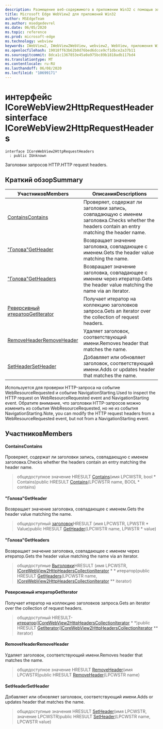 ```yaml
---
description: Размещение веб-содержимого в приложении Win32 с помощью элемента управления Microsoft Edge WebView2
title: Microsoft Edge WebView2 для приложений Win32
author: MSEdgeTeam
ms.author: msedgedevrel
ms.date: 06/05/2020
ms.topic: reference
ms.prod: microsoft-edge
ms.technology: webview
keywords: IWebView2, IWebView2WebView, webview2, WebView, приложения Win32, Win32, EDGE, ICoreWebView2, ICoreWebView2Controller, элемент управления "веб-браузер", HTML Edge
ms.openlocfilehash: 19018ff63b62b0d76bed6dcce9cf1dbce2a37b11
ms.sourcegitcommit: 8dca1c1367853e45a0a975bc89b1818adb117bd4
ms.translationtype: MT
ms.contentlocale: ru-RU
ms.lasthandoff: 06/08/2020
ms.locfileid: "10699171"
---
```

# <span data-ttu-id="a3e0c-104">интерфейс ICoreWebView2HttpRequestHeaders</span><span class="sxs-lookup"><span data-stu-id="a3e0c-104">interface ICoreWebView2HttpRequestHeaders</span></span> 

```
interface ICoreWebView2HttpRequestHeaders
  : public IUnknown
```

<span data-ttu-id="a3e0c-105">Заголовки запросов HTTP.</span><span class="sxs-lookup"><span data-stu-id="a3e0c-105">HTTP request headers.</span></span>

## <span data-ttu-id="a3e0c-106">Краткий обзор</span><span class="sxs-lookup"><span data-stu-id="a3e0c-106">Summary</span></span>

 <span data-ttu-id="a3e0c-107">Участников</span><span class="sxs-lookup"><span data-stu-id="a3e0c-107">Members</span></span>                        | <span data-ttu-id="a3e0c-108">Описания</span><span class="sxs-lookup"><span data-stu-id="a3e0c-108">Descriptions</span></span>
--------------------------------|---------------------------------------------
[<span data-ttu-id="a3e0c-109">Contains</span><span class="sxs-lookup"><span data-stu-id="a3e0c-109">Contains</span></span>](#contains) | <span data-ttu-id="a3e0c-110">Проверяет, содержат ли заголовки запись, совпадающую с именем заголовка.</span><span class="sxs-lookup"><span data-stu-id="a3e0c-110">Checks whether the headers contain an entry matching the header name.</span></span>
[<span data-ttu-id="a3e0c-111">"Голова"</span><span class="sxs-lookup"><span data-stu-id="a3e0c-111">GetHeader</span></span>](#getheader) | <span data-ttu-id="a3e0c-112">Возвращает значение заголовка, совпадающее с именем.</span><span class="sxs-lookup"><span data-stu-id="a3e0c-112">Gets the header value matching the name.</span></span>
[<span data-ttu-id="a3e0c-113">"Голова"</span><span class="sxs-lookup"><span data-stu-id="a3e0c-113">GetHeaders</span></span>](#getheaders) | <span data-ttu-id="a3e0c-114">Возвращает значение заголовка, совпадающее с именем через итератор.</span><span class="sxs-lookup"><span data-stu-id="a3e0c-114">Gets the header value matching the name via an iterator.</span></span>
[<span data-ttu-id="a3e0c-115">Реверсивный итератор</span><span class="sxs-lookup"><span data-stu-id="a3e0c-115">GetIterator</span></span>](#getiterator) | <span data-ttu-id="a3e0c-116">Получает итератор на коллекцию заголовков запроса.</span><span class="sxs-lookup"><span data-stu-id="a3e0c-116">Gets an iterator over the collection of request headers.</span></span>
[<span data-ttu-id="a3e0c-117">RemoveHeader</span><span class="sxs-lookup"><span data-stu-id="a3e0c-117">RemoveHeader</span></span>](#removeheader) | <span data-ttu-id="a3e0c-118">Удаляет заголовок, соответствующий имени.</span><span class="sxs-lookup"><span data-stu-id="a3e0c-118">Removes header that matches the name.</span></span>
[<span data-ttu-id="a3e0c-119">SetHeader</span><span class="sxs-lookup"><span data-stu-id="a3e0c-119">SetHeader</span></span>](#setheader) | <span data-ttu-id="a3e0c-120">Добавляет или обновляет заголовок, соответствующий имени.</span><span class="sxs-lookup"><span data-stu-id="a3e0c-120">Adds or updates header that matches the name.</span></span>

<span data-ttu-id="a3e0c-121">Используется для проверки HTTP-запроса на событие WebResourceRequested и событие NavigationStarting.</span><span class="sxs-lookup"><span data-stu-id="a3e0c-121">Used to inspect the HTTP request on WebResourceRequested event and NavigationStarting event.</span></span> <span data-ttu-id="a3e0c-122">Обратите внимание, что заголовки HTTP-запросов можно изменить из события WebResourceRequested, но не из события NavigationStarting.</span><span class="sxs-lookup"><span data-stu-id="a3e0c-122">Note, you can modify the HTTP request headers from a WebResourceRequested event, but not from a NavigationStarting event.</span></span>

## <span data-ttu-id="a3e0c-123">Участников</span><span class="sxs-lookup"><span data-stu-id="a3e0c-123">Members</span></span>

#### <span data-ttu-id="a3e0c-124">Contains</span><span class="sxs-lookup"><span data-stu-id="a3e0c-124">Contains</span></span> 

<span data-ttu-id="a3e0c-125">Проверяет, содержат ли заголовки запись, совпадающую с именем заголовка.</span><span class="sxs-lookup"><span data-stu-id="a3e0c-125">Checks whether the headers contain an entry matching the header name.</span></span>

> <span data-ttu-id="a3e0c-126">общедоступное значение HRESULT [Contains](#contains)(имя LPCWSTR, bool \* Contains)</span><span class="sxs-lookup"><span data-stu-id="a3e0c-126">public HRESULT [Contains](#contains)(LPCWSTR name, BOOL \* contains)</span></span>

#### <span data-ttu-id="a3e0c-127">"Голова"</span><span class="sxs-lookup"><span data-stu-id="a3e0c-127">GetHeader</span></span> 

<span data-ttu-id="a3e0c-128">Возвращает значение заголовка, совпадающее с именем.</span><span class="sxs-lookup"><span data-stu-id="a3e0c-128">Gets the header value matching the name.</span></span>

> <span data-ttu-id="a3e0c-129">общедоступный [заголовок](#getheader)HRESULT (имя LPCWSTR, LPWSTR \* Value)</span><span class="sxs-lookup"><span data-stu-id="a3e0c-129">public HRESULT [GetHeader](#getheader)(LPCWSTR name, LPWSTR \* value)</span></span>

#### <span data-ttu-id="a3e0c-130">"Голова"</span><span class="sxs-lookup"><span data-stu-id="a3e0c-130">GetHeaders</span></span> 

<span data-ttu-id="a3e0c-131">Возвращает значение заголовка, совпадающее с именем через итератор.</span><span class="sxs-lookup"><span data-stu-id="a3e0c-131">Gets the header value matching the name via an iterator.</span></span>

> <span data-ttu-id="a3e0c-132">общедоступные [Выголовки](#getheaders)HRESULT (имя LPCWSTR, [ICoreWebView2HttpHeadersCollectionIterator](icorewebview2httpheaderscollectioniterator.md) \* \* итератор)</span><span class="sxs-lookup"><span data-stu-id="a3e0c-132">public HRESULT [GetHeaders](#getheaders)(LPCWSTR name, [ICoreWebView2HttpHeadersCollectionIterator](icorewebview2httpheaderscollectioniterator.md) \*\* iterator)</span></span>

#### <span data-ttu-id="a3e0c-133">Реверсивный итератор</span><span class="sxs-lookup"><span data-stu-id="a3e0c-133">GetIterator</span></span> 

<span data-ttu-id="a3e0c-134">Получает итератор на коллекцию заголовков запроса.</span><span class="sxs-lookup"><span data-stu-id="a3e0c-134">Gets an iterator over the collection of request headers.</span></span>

> <span data-ttu-id="a3e0c-135">общедоступный HRESULT- [итератор](#getiterator)([ICoreWebView2HttpHeadersCollectionIterator](icorewebview2httpheaderscollectioniterator.md) \* \*)</span><span class="sxs-lookup"><span data-stu-id="a3e0c-135">public HRESULT [GetIterator](#getiterator)([ICoreWebView2HttpHeadersCollectionIterator](icorewebview2httpheaderscollectioniterator.md) \*\* iterator)</span></span>

#### <span data-ttu-id="a3e0c-136">RemoveHeader</span><span class="sxs-lookup"><span data-stu-id="a3e0c-136">RemoveHeader</span></span> 

<span data-ttu-id="a3e0c-137">Удаляет заголовок, соответствующий имени.</span><span class="sxs-lookup"><span data-stu-id="a3e0c-137">Removes header that matches the name.</span></span>

> <span data-ttu-id="a3e0c-138">общедоступное значение HRESULT [RemoveHeader](#removeheader)(имя LPCWSTR)</span><span class="sxs-lookup"><span data-stu-id="a3e0c-138">public HRESULT [RemoveHeader](#removeheader)(LPCWSTR name)</span></span>

#### <span data-ttu-id="a3e0c-139">SetHeader</span><span class="sxs-lookup"><span data-stu-id="a3e0c-139">SetHeader</span></span> 

<span data-ttu-id="a3e0c-140">Добавляет или обновляет заголовок, соответствующий имени.</span><span class="sxs-lookup"><span data-stu-id="a3e0c-140">Adds or updates header that matches the name.</span></span>

> <span data-ttu-id="a3e0c-141">общедоступные значения HRESULT [SetHeader](#setheader)(имя LPCWSTR, значение LPCWSTR)</span><span class="sxs-lookup"><span data-stu-id="a3e0c-141">public HRESULT [SetHeader](#setheader)(LPCWSTR name, LPCWSTR value)</span></span>

